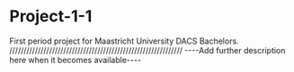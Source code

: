 # Project-1-1
First period project for Maastricht University DACS Bachelors.
/////////////////////////////////////////////////////////////
----Add further description here when it becomes available----

